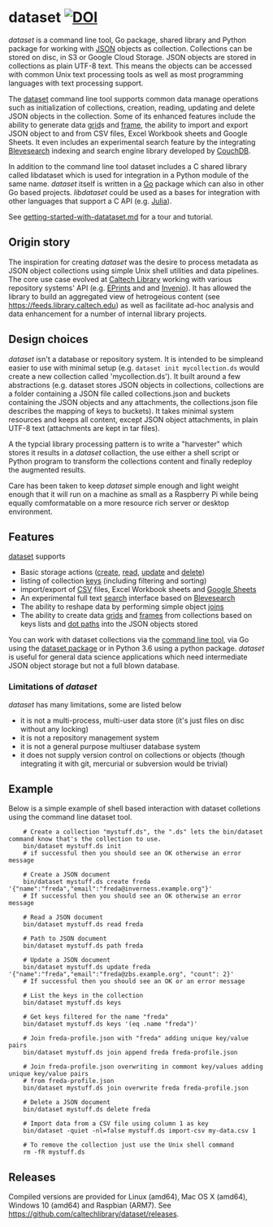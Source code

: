 
# dataset   [![DOI](https://data.caltech.edu/badge/79394591.svg)](https://data.caltech.edu/badge/latestdoi/79394591)

_dataset_ is a command line tool, Go package, shared library and Python package for working with [JSON](https://en.wikipedia.org/wiki/JSON) objects as collection. Collections can be stored on disc, in S3 or Google Cloud Storage.
JSON objects are stored in collections as plain UTF-8 text. This means the objects can be accessed with common Unix text processing tools as well as
most programming languages with text processing support. 

The [dataset](docs/dataset.html) command line tool supports common data manage operations such as initialization of collections, creation, reading, updating and delete JSON objects in the collection. Some of its enhanced features include the ability to generate data [grid](docs/grid.html)s and [frame](docs/frame.html), the ability to import and export JSON object to and from CSV files, Excel Workbook sheets and Google Sheets.  It even includes an experimental search feature by the integrating [Blevesearch](https://blevesearch.com) indexing and search engine library developed by [CouchDB](http://couchdb.apache.org/).

In addition to the command line tool dataset includes a C shared library called libdataset which is used for integration in a Python module of the same name.  _dataset_ itself is written in a [Go](https://golang.org) package which can also in other Go based projects.  _libdataset_ could be used as a bases for integration with other languages that support a C API (e.g. [Julia](https://julialang.org/)).

See [getting-started-with-datataset.md](how-to/getting-started-with-dataset.html) for a tour and tutorial.


## Origin story

The inspiration for creating _dataset_ was the desire to process metadata as JSON object collections using simple Unix shell utilities and data pipelines. The core use case evolved at [Caltech Library](https://library.caltech.edu) working with various repository systems' API (e.g. [EPrints](https://en.wikipedia.org/wiki/EPrints) and and [Invenio](https://en.wikipedia.org/wiki/Invenio)). It has allowed the library to build an aggregated view of hetrogeious content (see https://feeds.library.caltech.edu) as well as facilitate ad-hoc analysis and data enhancement for a number of internal library projects.


## Design choices

_dataset_ isn't a database or repository system. It is intended to be simpleand easier to use with minimal setup (e.g. `dataset init mycollection.ds` would create a new collection called 'mycollection.ds').  It built around a few abstractions (e.g. dataset stores JSON objects in collections, collections are a folder containing a JSON file called collections.json and buckets containing the JSON objects and any attachments, the collections.json file describes the mapping of keys to buckets).  It takes minimal system resources
and keeps all content, except JSON object attachments, in plain UTF-8 text (attachments are kept in tar files).

A the typcial library processing pattern is to write a "harvester" which stores it results in a _dataset_ collaction, the use either a shell script or Python program to transform the collections content and finally redeploy the augmented results.

Care has been taken to keep _dataset_ simple enough and light weight enough that it will run on a machine as small as a Raspberry Pi while being equally comformatable on a more resource rich server or desktop environment.


## Features

[dataset](docs/dataest) supports 

- Basic storage actions ([create](docs/create.html), [read](docs/read.html), [update](docs/update.html) and [delete](docs/delete.html))
- listing of collection [keys](docs/keys.html) (including filtering and sorting)
- import/export  of [CSV](how-to/import-csv-rows-as-json-documents.html) files, Excel Workbook sheets and [Google Sheets](how-to/gsheet-integration.html)
- An experimental full text [search](how-to/searchable-datasets.html) interface based on [Blevesearch](https://blevesearch.com)
- The ability to reshape data by performing simple object [joins](docs/join.html)
- The ability to create data [grids](docs/grid.html) and [frames](docs/frame.html) from collections based 
  on keys lists and [dot paths](docs/dotpath.html) into the JSON objects stored

You can work with dataset collections via the [command line tool](docs/dataset.html), via Go using the 
[dataset package](https://godoc.org/github.com/caltechlibrary/dataset) or in
Python 3.6 using a python package.  _dataset_ is useful for general data science applications which 
need intermediate JSON object storage but not a full blown database.


### Limitations of _dataset_

_dataset_ has many limitations, some are listed below

- it is not a multi-process, multi-user data store (it's just files on disc without any locking)
- it is not a repository management system
- it is not a general purpose multiuser database system
- it does not supply version control on collections or objects (though integrating it with git, mercurial or subversion would be trivial)


## Example

Below is a simple example of shell based interaction with dataset colletions using the command line dataset tool.

```shell
    # Create a collection "mystuff.ds", the ".ds" lets the bin/dataset command know that's the collection to use. 
    bin/dataset mystuff.ds init
    # if successful then you should see an OK otherwise an error message

    # Create a JSON document 
    bin/dataset mystuff.ds create freda '{"name":"freda","email":"freda@inverness.example.org"}'
    # If successful then you should see an OK otherwise an error message

    # Read a JSON document
    bin/dataset mystuff.ds read freda
    
    # Path to JSON document
    bin/dataset mystuff.ds path freda

    # Update a JSON document
    bin/dataset mystuff.ds update freda '{"name":"freda","email":"freda@zbs.example.org", "count": 2}'
    # If successful then you should see an OK or an error message

    # List the keys in the collection
    bin/dataset mystuff.ds keys

    # Get keys filtered for the name "freda"
    bin/dataset mystuff.ds keys '(eq .name "freda")'

    # Join freda-profile.json with "freda" adding unique key/value pairs
    bin/dataset mystuff.ds join append freda freda-profile.json

    # Join freda-profile.json overwriting in commont key/values adding unique key/value pairs
    # from freda-profile.json
    bin/dataset mystuff.ds join overwrite freda freda-profile.json

    # Delete a JSON document
    bin/dataset mystuff.ds delete freda

    # Import data from a CSV file using column 1 as key
    bin/dataset -quiet -nl=false mystuff.ds import-csv my-data.csv 1

    # To remove the collection just use the Unix shell command
    rm -fR mystuff.ds
```

## Releases

Compiled versions are provided for Linux (amd64), Mac OS X (amd64), Windows 10 (amd64) and Raspbian (ARM7). 
See https://github.com/caltechlibrary/dataset/releases.

